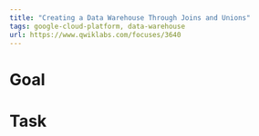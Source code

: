 ```yaml
---
title: "Creating a Data Warehouse Through Joins and Unions"
tags: google-cloud-platform, data-warehouse
url: https://www.qwiklabs.com/focuses/3640
---
```


# Goal


# Task
